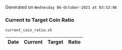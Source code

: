 Generated on `Wednesday 06-October-2021 at 03:52:06`

### Current to Target Coin Ratio
`current_coin_ratio.sh`

Date|Current|Target|Ratio
---|---|---|---
